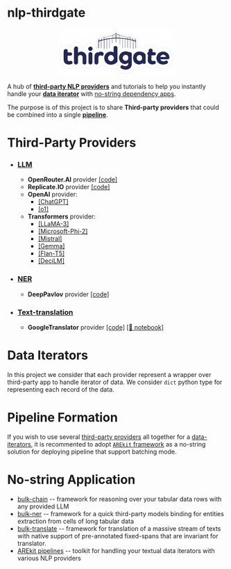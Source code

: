 # nlp-thirdgate

<p align="center">
    <img src="logo.png"/>
</p>

A hub of [**third-party NLP providers**](#third-party-providers) and tutorials to help you instantly handle your [**data iterator**](#data-iterators) with [no-string dependency apps](#no-string-apps).

The purpose is of this project is to share **Third-party providers** that could be combined into a single [**pipeline**](#pipeline-formation).

# Third-Party Providers

* ### [LLM](llm)
  * **OpenRouter.AI** provider [[code]](llm/open_router.py)
  * **Replicate.IO** provider [[code]](llm/replicate_104.py)
  * **OpenAI** provider:
    * [[ChatGPT]](llm/openai_156.py)
    * [[o1]](llm/openai_o1.py)
  * **Transformers** provider:
    * [[LLaMA-3]](llm/transformers_llama.py)
    * [[Microsoft-Phi-2]](llm/transformers_microsoft_phi_2.py)
    * [[Mistral]](llm/transformers_mistral.py)
    * [[Gemma]](llm/transformers_gemma.py)
    * [[Flan-T5]](llm/transformers_flan_t5.py)
    * [[DeciLM]](llm/transformers_decilm.py)
* ### [NER](ner)
    * **DeepPavlov** provider [[code]](ner/dp_130.py)
* ### [Text-translation](text-translation)
    * **GoogleTranslator** provider [[code]](text-translation/googletrans_310a.py) [[📙 notebook]](tutorials/translate_texts_with_spans_via_googletrans.ipynb)


# Data Iterators

In this project we consider that each provider represent a wrapper over third-party app to handle iterator of data.
We consider `dict` python type for representing each record of the data.

# Pipeline Formation

If you wish to use several [third-party providers](#third-party-providers) all together for a 
[data-iterators](#data-iterators), it is recommented to adopt [`AREkit` framework](https://github.com/nicolay-r/AREkit) as a no-string solution for deploying pipeline that support batching mode.

# No-string Application

* [bulk-chain](https://github.com/nicolay-r/bulk-chain) -- framework for reasoning over your tabular data rows with any provided LLM
* [bulk-ner](https://github.com/nicolay-r/bulk-ner) -- framework for a quick third-party models binding for entities extraction from cells of long tabular data
* [bulk-translate](https://github.com/nicolay-r/bulk-translate) --  framework for translation of a massive stream of texts with native support of pre-annotated fixed-spans that are invariant for translator.
* [AREkit pipelines](https://github.com/nicolay-r/AREkit) -- toolkit for handling your textual data iterators with various NLP providers
